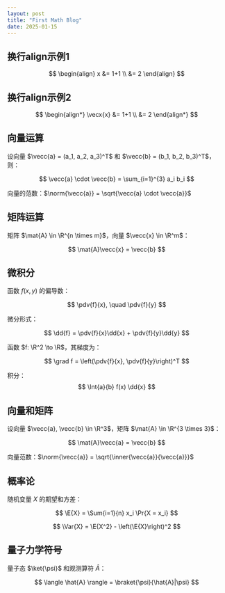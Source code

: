 ```yaml
---
layout: post
title: "First Math Blog"
date: 2025-01-15
---
```

$$
\newcommand{\vecx}[1]{\boldsymbol{#1}}
$$
  
## 换行align示例1

$$
\begin{align}
x &= 1+1 \\
&= 2
\end{align}
$$

## 换行align示例2

$$
\begin{align*}
\vecx{x} &= 1+1 \\
&= 2
\end{align*}
$$

## 向量运算

设向量 $\vecc{a} = (a_1, a_2, a_3)^T$ 和 $\vecc{b} = (b_1, b_2, b_3)^T$，则：

$$
\vecc{a} \cdot \vecc{b} = \sum_{i=1}^{3} a_i b_i
$$

向量的范数：$\norm{\vecc{a}} = \sqrt{\vecc{a} \cdot \vecc{a}}$

## 矩阵运算

矩阵 $\mat{A} \in \R^{n \times m}$，向量 $\vecc{x} \in \R^m$：

$$
\mat{A}\vecc{x} = \vecc{b}
$$

## 微积分

函数 $f(x, y)$ 的偏导数：

$$
\pdv{f}{x}, \quad \pdv{f}{y}
$$

微分形式：

$$
\dd{f} = \pdv{f}{x}\dd{x} + \pdv{f}{y}\dd{y}
$$

函数 $f: \R^2 \to \R$，其梯度为：

$$
\grad f = \left(\pdv{f}{x}, \pdv{f}{y}\right)^T
$$

积分：
$$
\Int{a}{b} f(x) \dd{x}
$$

## 向量和矩阵

设向量 $\vecc{a}, \vecc{b} \in \R^3$，矩阵 $\mat{A} \in \R^{3 \times 3}$：

$$
\mat{A}\vecc{a} = \vecc{b}
$$

向量范数：$\norm{\vecc{a}} = \sqrt{\inner{\vecc{a}}{\vecc{a}}}$


## 概率论

随机变量 $X$ 的期望和方差：

$$
\E{X} = \Sum{i=1}{n} x_i \Pr{X = x_i}
$$

$$
\Var{X} = \E{X^2} - \left(\E{X}\right)^2
$$

## 量子力学符号

量子态 $\ket{\psi}$ 和观测算符 $\hat{A}$：

$$
\langle \hat{A} \rangle = \braket{\psi}{\hat{A}|\psi}
$$
